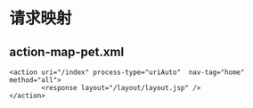# 请求映射

## action-map-pet.xml

```
<action uri="/index" process-type="uriAuto"  nav-tag="home" method="all">
		<response layout="/layout/layout.jsp" />
</action>
	
```